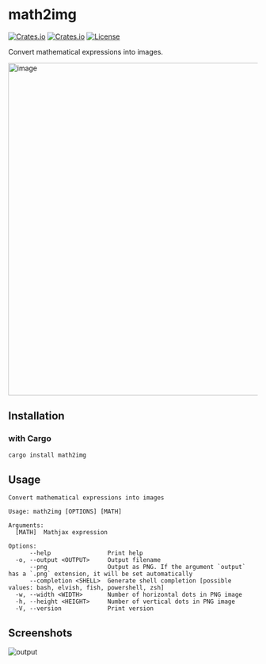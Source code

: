 # math2img

[![Crates.io](https://img.shields.io/crates/v/math2img?style=flat-square)](https://crates.io/crates/math2img)
[![Crates.io](https://img.shields.io/crates/d/math2img?style=flat-square)](https://crates.io/crates/math2img)
[![License](https://img.shields.io/badge/license-Apache%202.0-blue?style=flat-square)](LICENSE)

Convert mathematical expressions into images.

<img width="672" alt="image" src="https://github.com/gw31415/math2img/assets/24710985/d768a852-7e10-49ff-9b08-c640db35a4e0">

## Installation

### with Cargo

```bash
cargo install math2img
```

## Usage

```help
Convert mathematical expressions into images

Usage: math2img [OPTIONS] [MATH]

Arguments:
  [MATH]  Mathjax expression

Options:
      --help                Print help
  -o, --output <OUTPUT>     Output filename
      --png                 Output as PNG. If the argument `output` has a `.png` extension, it will be set automatically
      --completion <SHELL>  Generate shell completion [possible values: bash, elvish, fish, powershell, zsh]
  -w, --width <WIDTH>       Number of horizontal dots in PNG image
  -h, --height <HEIGHT>     Number of vertical dots in PNG image
  -V, --version             Print version
```

## Screenshots

![output](https://github.com/gw31415/math2img/assets/24710985/01f96e75-2db5-42e2-854c-960a0587ca59)
